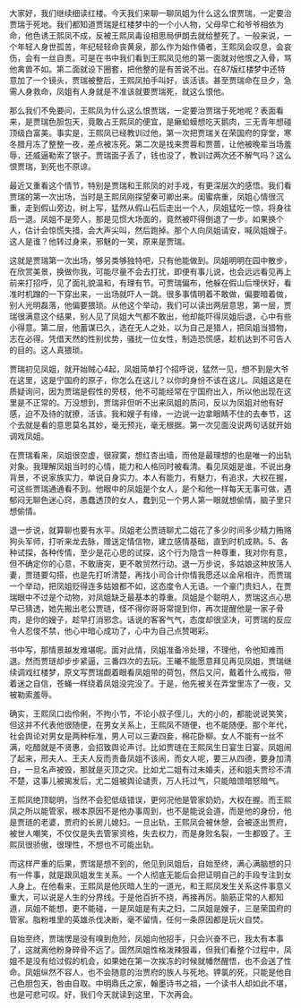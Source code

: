 
大家好，我们继续细读红楼。今天我们来聊一聊凤姐为什么这么恨贾瑞，一定要治贾瑞于死地。我们都知道贾瑞是红楼梦中的一个小人物，父母早亡和爷爷相依为命，他色诱王熙凤不成，反被王熙凤毒设相思局伊朗去就给整死了。一般来说，一个年轻人身世孤苦，年纪轻轻命丧黄泉，那么作为始作俑者，王熙凤会叹息，会哀伤，会有一丝自责。可是在书中我们看到王熙凤见他的第一面就对他恨之入骨，骂他禽兽不如。第二面就设下圈套，把他整的是有苦说不出。在87版红楼梦中还特意加了一个镜头，贾瑞被整后，王熙凤拍手叫好，该活该。甚至贾瑞命在旦夕，急需人身救命，凤姐有人身就是不准该就要贾瑞死，就这么恨他。

那么我们不免要问，王熙凤为什么这么恨贾瑞，一定要治贾瑞于死地呢？表面看来，是贾瑞色胆包天，竟敢占王熙凤的便宜，是癞蛤蟆想吃天鹅肉，三无青年想碰顶级白富美。事实是，王熙凤已经教训过他，第一次把贾瑞关在荣国府的穿堂，寒冬腊月冻了整整一夜，差点被冻死。第二次是找来贾蓉和贾蔷，让他被晚辈当场羞辱，还威逼勒索了银子。贾瑞面子丢了，钱也没了，教训过两次还不解气吗？这么恨贾瑞，到死也不原谅。

最近又重看这个情节，特别是贾瑞和王熙凤的对手戏，有更深层次的感悟。我们看贾瑞的第一次出场，当时是王熙凤刚探望秦可卿出来。闺蜜病重，凤姐心情很沉重，走到假山旁边，树上写，猛然从假山石后走出一个人，凤姐猛吃一惊，将身往后一退。凤姐不是旁人，那是见惯大场面的，竟然被吓得倒退了一步。如果换个人，估计会惊慌失措，会大声尖叫，然后跑掉。那个人向凤姐请安，喊凤姐嫂子。这人是谁？他转过身来，邪魅的一笑，原来是贾瑞。

这就是贾瑞第一次出场，够另类够独特吧，只有他能做到。凤姐明明在园中散步，在欣赏美景，换做你我，可能尽量不会去打扰，即便有事儿说，也会远远看见再上前来打招呼，见了面礼貌温和，有理有节。可贾瑞偏布，他躲在假山后埋伏好，看准时机蹭的一下穿出来，一出场就吓人一跳。很多事情明着不敢做，偏要暗着做，别人光明磊落，他偏要猥琐。从他这个举动，我们可以读出两层意思，第一层，贾瑞很满意这个结果，别人见了凤姐大气都不敢出，他却能吓得凤姐后退，心中有些小得意。第二层，他蓄谋已久，选在无人之处，以为自己是猎人，把凤姐当猎物，志在必得。凭借天然的性别优势，骚扰一位女性，制造恐慌感，趁机达到不可告人的目的。这人真猥琐。

贾瑞初见凤姐，就开始贼心4起，凤姐简单打个招呼说，猛然一见，想不到是大爷在这里，这是宁国府的原子，你怎么在这儿？以你的身份不该在这儿。凤姐这是在质疑询问，因为贾瑞是假性的旁枝，他不可能经常在宁国府出入，所以他出现在这里是不正常的。万没想到，贾瑞非但听不出来凤姐的质问，反以为凤姐对他有好感，迫不及待的就撩，活该。我和嫂子有缘，一边说一边拿眼睛不住的去奉节，这个去就是看的意思莫名其妙，毫无预兆，毫无根据。第一次见面没说两句话就开始调戏凤姐。

在贾瑞看来，凤姐很空虚，很寂寞，想红杏出墙，而他是最理想的也是唯一的出轨对象。我理解凤姐当时的心情，能力和人格同时被看清。看见凤姐是谁，不说出身背景，不说家族实力，单说自身实力。本人有能力，有魅力，有追求，大权在握，可这些贾瑞通通看不到。他眼中的凤姐是个女人，是个和他一样每天无事可做，遇郁闷无聊色迷心窍，愚蠢透顶的女人，蠢到见一个男人第一眼就想偷情，脑子里只想偷情。

退一步说，就算聊也要有水平。凤姐老公贾琏聊尤二姐花了多少时间多少精力贿赂狗头军师，打听来龙去脉，赠送定情信物，建立感情基础，直到时机成熟。5、各种试探，各种传情，至少是花心思的试探，这个行为隐含一种尊重，我对你有意，但不确定你的心意，不敢唐突，更不敢贸然行动。退一万步说，多姑娘这种放荡人妻，贾琏要勾搭，也是先打听清楚，再找小司合计你情我愿还以金帛相许，而贾瑞一个举动，把凤姐贬得连多姑娘都不如，这态度令人无语。一个豪门贵妇人，在贾瑞眼中不过是个动物，对凤姐缺乏最基本的尊重。凤姐是个聪明人，贾瑞这点心思早已猜透，她先搬出老公贾琏，怪不得你哥哥常提到你，再次提醒他是一家子骨肉，是你的嫂子，趁早打消邪念。话说的客客气气，态度却很坚决，可贾瑞的反应令人忍俊不禁，他心中暗心成功了，心中为自己点赞喝彩。

书中写，那情景越发难堪呢。面对此情，凤姐准备冷处理，不理他，令他知难而退。然而贾琏却步步紧逼，三番四次的去玩。王曦不能愿意拜见再见凤姐，贾瑞继续调戏红楼梦，原文写贾瑞觑着眼看凤姐带的荷包，然后又问，戴着什么戒指，带着迷之自信，苍蝇一样绕着凤姐没完没了。于是，他先被关在弄堂里冻了一夜，又被勒索羞辱。

确实，王熙凤口齿伶俐，不拘小节，不论小叔子侄儿，大的小的，都能说说笑笑，但这并不代表他很随便，在男女关系上，王熙凤不随便，也不能随便。那个年代，社会舆论对男女是两种标准，男人可以三妻四妾，棉花卧柳。女人不能有一丝不满，吃醋就是不贤惠，会招致舆论声讨。比如贾琏在王熙凤生日宴生日宴，凤姐闹了起来，邢夫人、王夫人反而责备凤姐不该闹，而女人呢，要三从四德，要身加清白，一旦名声被毁，那就是灭顶之灾。比如尤二姐有过未婚夫，还和姐夫贾珍不清不楚，这事儿被揭发后，尤二姐被舆论谴责，万人托过气，只能暗馈暗怒暗气。

王熙凤绝顶聪明，当然不会犯低级错误，更何况他是管家奶奶，大权在握。而王熙凤之所以能管家，根本原因不是他办事周到，也不是能说会道，而是他的身份，他是贾琏的老婆，贾府的长房儿媳妇。一旦出轨，王熙凤会被休憩，会被逐出贾府，被世人嘲笑，不仅仅是失去管家资格，失去权力，而是身败名裂，一生都毁了。王熙凤很骄傲，很理性，不想也不可能出轨。

而这样严重的后果，贾瑞是想不到的，他见到凤姐后，自始至终，满心满脑想的只有一件事，就是跟凤姐发生关系。一个人彻底无能后会把证明自己的手段专注到女人身上。在他看来，王熙凤是他灰暗人生的一道光，和王熙凤发生关系这件事意义重大，可以说是人生的分界线。于是他百折不挠，再接再厉。脑筋正常的人都知道，凤姐不能想，更不能碰，一是凤姐是有夫之妇，二凤姐是嫂子，三是荣国府的管家。脂粉堆里的英雄杀伐决断，毫不留情，任何一条原因都是玩火自焚。

自始至终，贾瑞愣是没有嗅到危险，凤姐向他招手，只会兴奋不已，我太有本事了，这就离他粉身碎骨不远了。固然凤姐性格泼辣狠毒，但我们看整个过程中，凤姐不是没有给过假的机会，如果她在第一次挨冻的时候就幡然醒悟，也不会送了性命。凤姐纵然不容人，也不会随意的治贾府的族人与死地。钾氯的死，只能是他自己色胆包天，咎由自取。中明鼎氏之家，翰墨诗书之祖，一个读书人却如此不堪，也是可悲可叹。好，我们今天就读到这里，下次再会。


